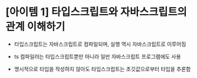 # [아이템 1] 타입스크립트와 자바스크립트의 관계 이해하기

- 타입스크립트는 자바스크립트로 컴파일되며, 실행 역시 자바스크립트로 이루어짐
- ts 컴파일러는 타입스크립트뿐만 아니라 일반 자바스크립트 프로그램에도 사용

- 명시적으로 타입을 작성하지 않아도 타입스크립트는 초깃값으로부터 타입을 추론함
